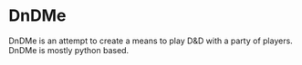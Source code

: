 # DnDMe
DnDMe is an attempt to create a means to play D&amp;D with a party of players. DnDMe is mostly python based.
